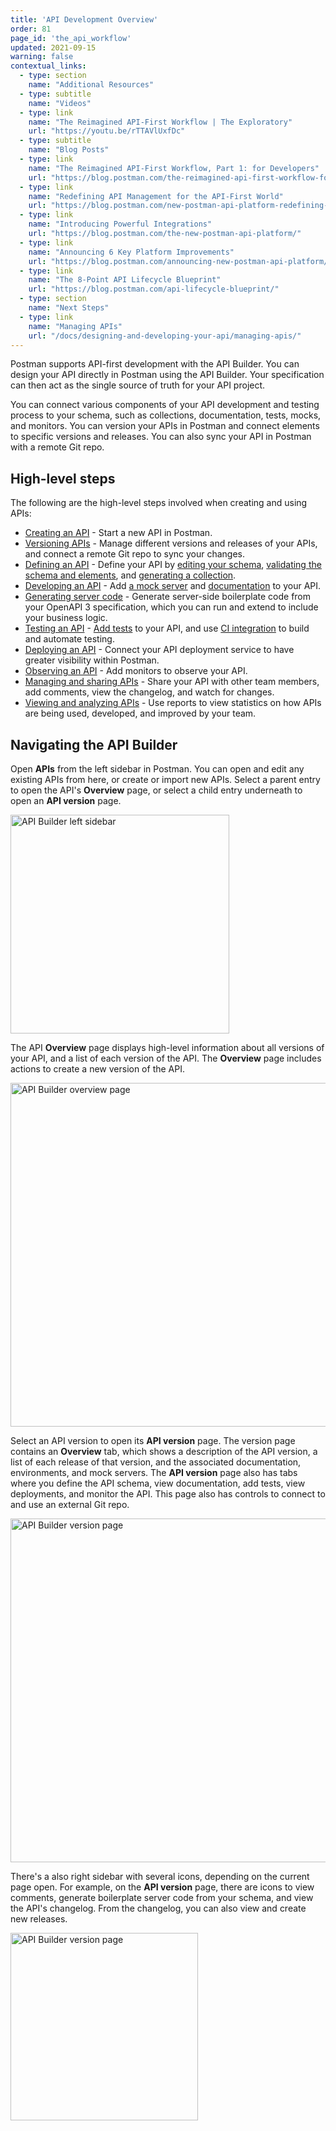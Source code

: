 ```yaml
---
title: 'API Development Overview'
order: 81
page_id: 'the_api_workflow'
updated: 2021-09-15
warning: false
contextual_links:
  - type: section
    name: "Additional Resources"
  - type: subtitle
    name: "Videos"
  - type: link
    name: "The Reimagined API-First Workflow | The Exploratory"
    url: "https://youtu.be/rTTAVlUxfDc"
  - type: subtitle
    name: "Blog Posts"
  - type: link
    name: "The Reimagined API-First Workflow, Part 1: for Developers"
    url: "https://blog.postman.com/the-reimagined-api-first-workflow-for-developers/"
  - type: link
    name: "Redefining API Management for the API-First World"
    url: "https://blog.postman.com/new-postman-api-platform-redefining-api-management-for-api-first-world/"
  - type: link
    name: "Introducing Powerful Integrations"
    url: "https://blog.postman.com/the-new-postman-api-platform/"
  - type: link
    name: "Announcing 6 Key Platform Improvements"
    url: "https://blog.postman.com/announcing-new-postman-api-platform/"
  - type: link
    name: "The 8-Point API Lifecycle Blueprint"
    url: "https://blog.postman.com/api-lifecycle-blueprint/"
  - type: section
    name: "Next Steps"
  - type: link
    name: "Managing APIs"
    url: "/docs/designing-and-developing-your-api/managing-apis/"
---
```


Postman supports API-first development with the API Builder. You can design your API directly in Postman using the API Builder. Your specification can then act as the single source of truth for your API project.

You can connect various components of your API development and testing process to your schema, such as collections, documentation, tests, mocks, and monitors. You can version your APIs in Postman and connect elements to specific versions and releases. You can also sync your API in Postman with a remote Git repo.

## High-level steps

The following are the high-level steps involved when creating and using APIs:

* [Creating an API](/docs/designing-and-developing-your-api/creating-an-api/) - Start a new API in Postman.
* [Versioning APIs](/docs/designing-and-developing-your-api/versioning-an-api/) - Manage different versions and releases of your APIs, and connect a remote Git repo to sync your changes.
* [Defining an API](/docs/designing-and-developing-your-api/defining-an-api/) - Define your API by [editing your schema](/docs/designing-and-developing-your-api/defining-an-api/#editing-your-schema), [validating the schema and elements](/docs/designing-and-developing-your-api/validating-elements-against-schema/), and [generating a collection](/docs/designing-and-developing-your-api/defining-an-api/#generating-a-collection).
* [Developing an API](/docs/designing-and-developing-your-api/developing-an-api/) - Add [a mock server](/docs/designing-and-developing-your-api/developing-an-api/#adding-a-mock-server) and [documentation](/docs/designing-and-developing-your-api/developing-an-api/#adding-documentation) to your API.
* [Generating server code](/docs/designing-and-developing-your-api/generating-server-code/) - Generate server-side boilerplate code from your OpenAPI 3 specification, which you can run and extend to include your business logic.
* [Testing an API](/docs/designing-and-developing-your-api/testing-an-api/) - [Add tests](/docs/designing-and-developing-your-api/testing-an-api/#adding-tests) to your API, and use [CI integration](/docs/designing-and-developing-your-api/testing-an-api/#adding-ci-integration) to build and automate testing.
* [Deploying an API](/docs/designing-and-developing-your-api/deploying-an-api/) - Connect your API deployment service to have greater visibility within Postman.
* [Observing an API](/docs/designing-and-developing-your-api/observing-an-api/) - Add monitors to observe your API.
* [Managing and sharing APIs](/docs/designing-and-developing-your-api/managing-apis/) - Share your API with other team members, add comments, view the changelog, and watch for changes.
* [Viewing and analyzing APIs](/docs/designing-and-developing-your-api/view-and-analyze-api-reports/) - Use reports to view statistics on how APIs are being used, developed, and improved by your team.

## Navigating the API Builder

Open __APIs__ from the left sidebar in Postman. You can open and edit any existing APIs from here, or create or import new APIs. Select a parent entry to open the API's **Overview** page, or select a child entry underneath to open an **API version** page.

<img src="https://assets.postman.com/postman-docs/api-builder-left-sidebar.jpg" alt="API Builder left sidebar" width="350px" />

The API **Overview** page displays high-level information about all versions of your API, and a list of each version of the API. The **Overview** page includes actions to create a new version of the API.

<img src="https://assets.postman.com/postman-docs/api-builder-overview-page.jpg" alt="API Builder overview page" width="550px" />

Select an API version to open its **API version** page. The version page contains an **Overview** tab, which shows a description of the API version, a list of each release of that version, and the associated documentation, environments, and mock servers. The **API version** page also has tabs where you define the API schema, view documentation, add tests, view deployments, and monitor the API. This page also has controls to connect to and use an external Git repo.

<img src="https://assets.postman.com/postman-docs/api-builder-version-page.jpg" alt="API Builder version page" width="550px" />

There's a also right sidebar with several icons, depending on the current page open. For example, on the **API version** page, there are icons to view comments, generate boilerplate server code from your schema, and view the API's changelog. From the changelog, you can also view and create new releases.

<img src="https://assets.postman.com/postman-docs/api-builder-right-sidebar.jpg" alt="API Builder version page" width="300px" />
